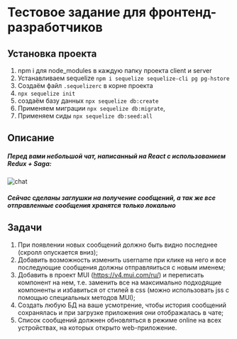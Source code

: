 # Тестовое задание для фронтенд-разработчиков

## Установка проекта

1. npm i для node_modules в каждую папку проекта client и server
2. Устанавливаем sequelize `npm i sequelize sequelize-cli pg pg-hstore`
3. Cоздаём файл `.sequelizerc` в корне проекта
4. `npx sequelize init`
5. создаём базу данных `npx sequelize db:create`
6. Применяем миграции `npx sequelize db:migrate`,
7. Применяем сиды `npx sequelize db:seed:all`

## Описание

##### Перед вами небольшой чат, написанный на React с использованием Redux + Saga:

![chat](https://user-images.githubusercontent.com/42053726/158116236-b85926f2-fd55-4b57-ac44-d8c11e05bc07.png)

##### Сейчас сделаны заглушки на получение сообщений, а так же все отправленные сообщения хранятся только локально

## Задачи

1. При появлении новых сообщений должно быть видно последнее (скролл опускается вниз);
2. Добавить возможность изменить username при клике на него и все последующие сообщения должны отправляиться с новым именем;
3. Добавить в проект MUI (https://v4.mui.com/ru/) и переписать компонент на нем, т.е. заменить все на максимально подходящие компоненты и избавиться от стилей в css (можно использовать jss с помощью специальных методов MUI);
4. Создать любую БД на ваше усмотрение, чтобы история сообщений сохранялась и при загрузке приложения они отображалась в чате;
5. Список сообщений должнен обновляться в режиме online на всех устройствах, на которых открыто web-приложение.

